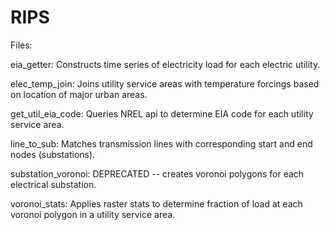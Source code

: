 # RIPS
Files:

eia_getter: Constructs time series of electricity load for each electric utility.

elec_temp_join: Joins utility service areas with temperature forcings based on location of major urban areas.

get_util_eia_code: Queries NREL api to determine EIA code for each utility service area.

line_to_sub: Matches transmission lines with corresponding start and end nodes (substations).

substation_voronoi: DEPRECATED -- creates voronoi polygons for each electrical substation.

voronoi_stats: Applies raster stats to determine fraction of load at each voronoi polygon in a utility service area.
